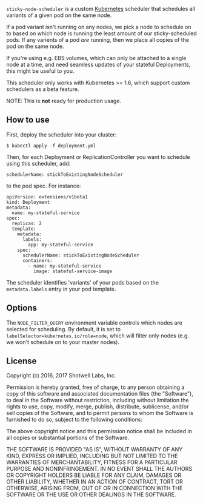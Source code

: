 `sticky-node-scheduler` is a custom [Kubernetes](http://kubernetes.io/)
scheduler that schedules all variants of a given pod on the same node.

If a pod variant isn't running on any nodes, we pick a node to schedule on to
based on which node is running the least amount of our sticky-scheduled pods.
If any varients of a pod *are* running, then we place all copies of the pod
on the same node.

If you're using e.g. EBS volumes, which can only be attached to a single node
at a time, and need seamless updates of your stateful Deployments, this might
be useful to you.

This scheduler only works with Kubernetes >= 1.6, which support custom
schedulers as a beta feature.

NOTE: This is **not** ready for production usage.


How to use
----------

First, deploy the scheduler into your cluster:

    $ kubectl apply -f deployment.yml

Then, for each Deployment or ReplicationController you want to schedule
using this scheduler, add:

    schedulerName: stickToExistingNodeScheduler

to the pod spec.  For instance:

    apiVersion: extensions/v1beta1
    kind: Deployment
    metadata:
      name: my-stateful-service
    spec:
      replicas: 2
      template:
        metadata:
          labels:
            app: my-stateful-service
        spec:
          schedulerName: stickToExistingNodeScheduler
          containers:
            - name: my-stateful-service
              image: stateful-service-image


The scheduler identifies 'variants' of your pods based on the
`metadata.labels` entry in your pod template.


Options
-------

The `NODE_FILTER_QUERY` environment variable controls which nodes are
selected for scheduling.  By default, it is set to
`labelSelector=kubernetes.io/role=node`, which will filter only nodes (e.g.
we won't schedule on to your master nodes).


License
-------

Copyright (c) 2016, 2017 Shotwell Labs, Inc.

Permission is hereby granted, free of charge, to any person obtaining a copy of
this software and associated documentation files (the "Software"), to deal in
the Software without restriction, including without limitation the rights to
use, copy, modify, merge, publish, distribute, sublicense, and/or sell copies
of the Software, and to permit persons to whom the Software is furnished to do
so, subject to the following conditions:

The above copyright notice and this permission notice shall be included in all
copies or substantial portions of the Software.

THE SOFTWARE IS PROVIDED "AS IS", WITHOUT WARRANTY OF ANY KIND, EXPRESS OR
IMPLIED, INCLUDING BUT NOT LIMITED TO THE WARRANTIES OF MERCHANTABILITY,
FITNESS FOR A PARTICULAR PURPOSE AND NONINFRINGEMENT. IN NO EVENT SHALL THE
AUTHORS OR COPYRIGHT HOLDERS BE LIABLE FOR ANY CLAIM, DAMAGES OR OTHER
LIABILITY, WHETHER IN AN ACTION OF CONTRACT, TORT OR OTHERWISE, ARISING FROM,
OUT OF OR IN CONNECTION WITH THE SOFTWARE OR THE USE OR OTHER DEALINGS IN THE
SOFTWARE.
